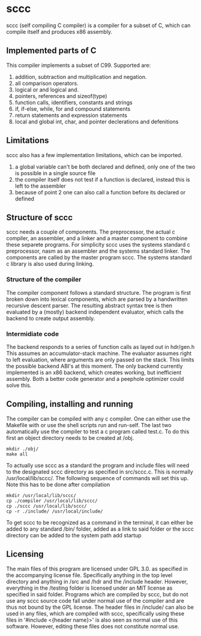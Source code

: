 # sccc
sccc (self compiling C compiler) is a compiler for a subset of C, which can compile itself and produces x86 assembly.

## Implemented parts of C
This compiler implements a subset of C99. Supported are:
1. addition, subtraction and multiplication and negation.
2. all comparison operators.
3. logical or and logical and.
4. pointers, references and sizeof(type)
5. function calls, identifiers, constants and strings
6. if, if-else, while, for and compound statements
7. return statements and expression statements
8. local and global int, char, and pointer declerations and defenitions

## Limitations
sccc also has a few implementation limitations, which can be imported.
1. a global variable can't be both declared and defined, only one of the two is possible in a single source file
2. the compiler itself does not test if a function is declared, instead this is left to the assembler
3. because of point 2 one can also call a function before its declared or defined

## Structure of sccc
sccc needs a couple of components. The preprocessor, the actual c compiler, an assembler, and a linker and a master component to combine these separete programs. For simplicity sccc uses the systems standard c preprocessor, nasm as an assembler and the systems standard linker. The components are called by the master program sccc. The systems standard c library is also used during linking.

### Structure of the compiler
The compiler component follows a standard structure. The program is first broken down into lexical components, which are parsed by a handwritten recursive descent parser. The resulting abstract syntax tree is then evaluated by a (mostly) backend independent evaluator, which calls the backend to create output assembly.

### Intermidiate code
The backend responds to a series of function calls as layed out in hdr/gen.h This assumes an accumulator-stack machine. The evaluator assumes right to left evaluation, where arguments are only passed on the stack. This limits the possible backend ABI's at this moment. The only backend currently implemented is an x86 backend, which creates working, but inefficient assembly. Both a better code generator and a peephole optimizer could solve this.

## Compiling, installing and running
The compiler can be compiled with any c compiler. One can either use the Makefile with or use the shell scripts run and run-self. The last two automatically use the compiler to test a c program called test.c.
To do this first an object directory needs to be created at <top>/obj.
 ```
 mkdir ./obj/
 make all
 ```
To actually use sccc as a standard the program and include files will need to the designated sccc directory as specified in src/sccc.c. This is normally /usr/local/lib/sccc/.
The following sequence of commands will set this up. Note this has to be done after compilation
 ```
 mkdir /usr/local/lib/sccc/
 cp ./compiler /usr/local/lib/sccc/
 cp ./sccc /usr/local/lib/sccc/
 cp -r ./include/ /usr/local/include/
 ```
To get sccc to be recognized as a command in the terminal, it can either be added to any standard /bin/ folder, added as a link to said folder or the sccc directory can be added to the system path add startup
 
 ## Licensing
 The main files of this program are licensed under GPL 3.0. as specified in the accompanying license file. Specifically anything in the top level directory and anything in /src and /hdr and the /include header. However, everything in the /testing folder is licensed under an MIT license as specified in said folder. 
 Programs which are compiled by sccc, but do not use any sccc source code fall under normal use of the compiler and are thus not bound by the GPL license. The header files in /include/ can also be used in any files, which are compiled with sccc, specifically using these files in '#include <{header name}>' is also seen as normal use of this software. However, editing these files does not constitute normal use.
